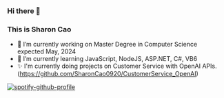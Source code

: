 ### Hi there 👋
### This is Sharon Cao

<!--
**SharonCao0920/SharonCao0920** is a ✨ _special_ ✨ repository because its `README.md` (this file) appears on your GitHub profile.
Here are some ideas to get you started:
-->
- 🔭 I’m currently working on Master Degree in Computer Science expected May, 2024
- 🌱 I’m currently learning JavaScript, NodeJS, ASP.NET, C#, VB6
- ✨ I'm currently doing projects on Customer Service with OpenAI APIs. (https://github.com/SharonCao0920/CustomerService_OpenAI)


[![spotify-github-profile](https://spotify-github-profile.vercel.app/api/view?uid=ycao25sharon&cover_image=true&theme=default&show_offline=false&background_color=121212&interchange=false)](https://github.com/kittinan/spotify-github-profile)
